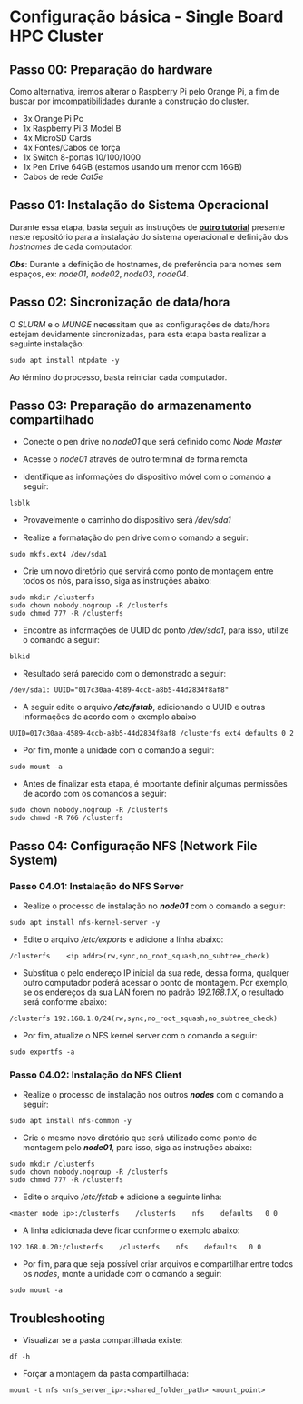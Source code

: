 # Configuração básica - Single Board HPC Cluster

## Passo 00: Preparação do hardware
Como alternativa, iremos alterar o Raspberry Pi pelo Orange Pi, a fim de buscar por imcompatibilidades durante a construção do cluster.

- 3x Orange Pi Pc 
- 1x Raspberry Pi 3 Model B
- 4x MicroSD Cards
- 4x Fontes/Cabos de força
- 1x Switch 8-portas 10/100/1000
- 1x Pen Drive 64GB (estamos usando um menor com 16GB)
- Cabos de rede _Cat5e_

## Passo 01: Instalação do Sistema Operacional
Durante essa etapa, basta seguir as instruções de **[outro tutorial](https://github.com/Prisma-IAP/basic_network_configs)** presente neste repositório para a instalação do sistema operacional e definição dos _hostnames_ de cada computador.

**_Obs_**: Durante a definição de hostnames, de preferência para nomes sem espaços, ex: _node01_, _node02_, _node03_, _node04_.

## Passo 02: Sincronização de data/hora

O _SLURM_ e o _MUNGE_ necessitam que as configurações de data/hora estejam devidamente sincronizadas, para esta etapa basta realizar a seguinte instalação: 

```shell
sudo apt install ntpdate -y
```

Ao término do processo, basta reiniciar cada computador.

## Passo 03: Preparação do armazenamento compartilhado
- Conecte o pen drive no _node01_ que será definido como _Node Master_

- Acesse o _node01_ através de outro terminal de forma remota

- Identifique as informações do dispositivo móvel com o comando a seguir:
```shell
lsblk
```
- Provavelmente o caminho do dispositivo será _/dev/sda1_

- Realize a formatação do pen drive com o comando a seguir:
```shell
sudo mkfs.ext4 /dev/sda1
```

- Crie um novo diretório que servirá como ponto de montagem entre todos os nós, para isso, siga as instruções abaixo:
```shell
sudo mkdir /clusterfs
sudo chown nobody.nogroup -R /clusterfs
sudo chmod 777 -R /clusterfs
```

- Encontre as informações de UUID do ponto _/dev/sda1_, para isso, utilize o comando a seguir:
```shell
blkid
```

- Resultado será parecido com o demonstrado a seguir:
```shell
/dev/sda1: UUID="017c30aa-4589-4ccb-a8b5-44d2834f8af8"
```

- A seguir edite o arquivo ***/etc/fstab***, adicionando o UUID e outras informações de acordo com o exemplo abaixo
```shell
UUID=017c30aa-4589-4ccb-a8b5-44d2834f8af8 /clusterfs ext4 defaults 0 2
```

- Por fim, monte a unidade com o comando a seguir:
```shell
sudo mount -a
```

- Antes de finalizar esta etapa, é importante definir algumas permissões de acordo com os comandos a seguir:
```shell
sudo chown nobody.nogroup -R /clusterfs
sudo chmod -R 766 /clusterfs
```

## Passo 04: Configuração NFS (Network File System)

### Passo 04.01: Instalação do NFS Server
- Realize o processo de instalação no ***node01*** com o comando a seguir:
```shell
sudo apt install nfs-kernel-server -y
```

- Edite o arquivo _/etc/exports_ e adicione a linha abaixo:
```shell
/clusterfs    <ip addr>(rw,sync,no_root_squash,no_subtree_check)
```

- Substitua o _<ip addr>_ pelo endereço IP inicial da sua rede, dessa forma, qualquer outro computador poderá acessar o ponto de montagem. Por exemplo, se os endereços da sua LAN forem no padrão _192.168.1.X_, o resultado será conforme abaixo:
```shell
/clusterfs 192.168.1.0/24(rw,sync,no_root_squash,no_subtree_check)
```

- Por fim, atualize o NFS kernel server com o comando a seguir:
```shell
sudo exportfs -a
```

### Passo 04.02: Instalação do NFS Client
- Realize o processo de instalação nos outros ***nodes*** com o comando a seguir:
```shell
sudo apt install nfs-common -y
```

- Crie o mesmo novo diretório que será utilizado como ponto de montagem pelo ***node01***, para isso, siga as instruções abaixo:
```shell
sudo mkdir /clusterfs
sudo chown nobody.nogroup -R /clusterfs
sudo chmod 777 -R /clusterfs
```

- Edite o arquivo _/etc/fstab_ e adicione a seguinte linha:
```shell
<master node ip>:/clusterfs    /clusterfs    nfs    defaults   0 0
```
- A linha adicionada deve ficar conforme o exemplo abaixo:
```shell
192.168.0.20:/clusterfs    /clusterfs    nfs    defaults   0 0
```

- Por fim, para que seja possível criar arquivos e compartilhar entre todos os _nodes_, monte a unidade com o comando a seguir:
```shell
sudo mount -a
```

## Troubleshooting
- Visualizar se a pasta compartilhada existe: 
```shell
df -h
```

- Forçar a montagem da pasta compartilhada: 
```shell
mount -t nfs <nfs_server_ip>:<shared_folder_path> <mount_point>
```
